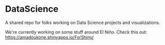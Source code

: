 # DataScience
A shared repo for folks working on Data Science projects and visualizations.

We're currently working on some stuff around El Niño. Check this out: https://amadoukone.shinyapps.io/ForShiny/
